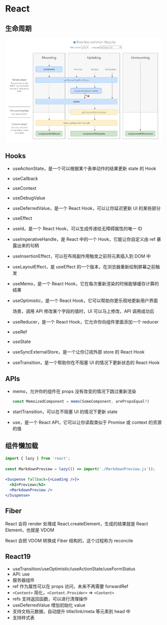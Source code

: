 # React
## 生命周期
![react 生命周期](./reference/react-lifecircle.webp)

## Hooks
- useActionState，是一个可以根据某个表单动作的结果更新 state 的 Hook
- useCallback
- useContext
- useDebugValue
- useDeferredValue，是一个 React Hook，可以让你延迟更新 UI 的某些部分
- useEffect
- useId，是一个 React Hook，可以生成传递给无障碍属性的唯一 ID
- useImperativeHandle，是 React 中的一个 Hook，它能让你自定义由 ref 暴露出来的句柄
- useInsertionEffect，可以在布局副作用触发之前将元素插入到 DOM 中
- useLayoutEffect，是 useEffect 的一个版本，在浏览器重新绘制屏幕之前触发
- useMemo，是一个 React Hook，它在每次重新渲染的时候能够缓存计算的结果
- useOptimistic，是一个 React Hook，它可以帮助你更乐观地更新用户界面

  场景，调用 API 修改某个字段的值时，UI 可以马上修改，API 调用成功后

- useReducer，是一个 React Hook，它允许你向组件里面添加一个 reducer
- useRef
- useState
- useSyncExternalStore，是一个让你订阅外部 store 的 React Hook
- useTransition，是一个帮助你在不阻塞 UI 的情况下更新状态的 React Hook

## APIs
- memo，允许你的组件在 props 没有改变的情况下跳过重新渲染
  ```jsx
  const MemoizedComponent = memo(SomeComponent, arePropsEqual?)
  ```

- startTransition，可以在不阻塞 UI 的情况下更新 state
- use，是一个 React API，它可以让你读取类似于 Promise 或 context 的资源的值

## 组件懒加载
```jsx
import { lazy } from 'react';

const MarkdownPreview = lazy(() => import('./MarkdownPreview.js'));

<Suspense fallback={<Loading />}>
  <h2>Preview</h2>
  <MarkdownPreview />
</Suspense>
```

## Fiber
React 会将 render 处理成 React.createElement，生成的结果就是 React Element，也就是 VDOM

React 会把 VDOM 转换成 Fiber 结构的，这个过程称为 reconcile

## React19
- useTransition/useOptimistic/useActionState/useFormStatus
- API: use
- 服务器组件
- ref 作为属性可以在 props 访问，未来不再需要 forwardRef
- `<Content>` 简化，`<Content.Provider>` => `<Content>`
- refs 支持返回函数，可以进行清理操作
- useDeferredValue 增加初始化 value
- 支持文档元数据，自动提升 title/link/meta 等元素到 head 中
- 支持样式表